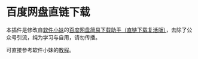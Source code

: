 # 百度网盘直链下载

本插件是修改自[软件小妹](https://greasyfork.org/zh-CN/users/707117-%E8%BD%AF%E4%BB%B6%E5%B0%8F%E5%A6%B9)的[百度网盘简易下载助手（直链下载复活版）](https://greasyfork.org/zh-CN/scripts/418182)，去除了公众号引流，纯为学习与自用，请勿传播。

可直接参考软件小妹的[教程](https://www.cnblogs.com/softxmm/p/13972678.html)。
